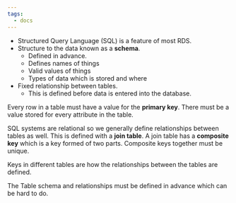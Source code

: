 ```yaml
---
tags:
  - docs
---
```


- Structured Query Language (SQL) is a feature of most RDS.
-   Structure to the data known as a **schema**.
    -   Defined in advance.
    -   Defines names of things
    -   Valid values of things
    -   Types of data which is stored and where
-   Fixed relationship between tables.
    -   This is defined before data is entered into the database.

Every row in a table must have a value for the **primary key**. There must be a value stored for every attribute in the table.

SQL systems are relational so we generally define relationships between tables as well. This is defined with a **join table**. A join table has a **composite key** which is a key formed of two parts. Composite keys together must be unique.

Keys in different tables are how the relationships between the tables are defined.

The Table schema and relationships must be defined in advance which can be hard to do.